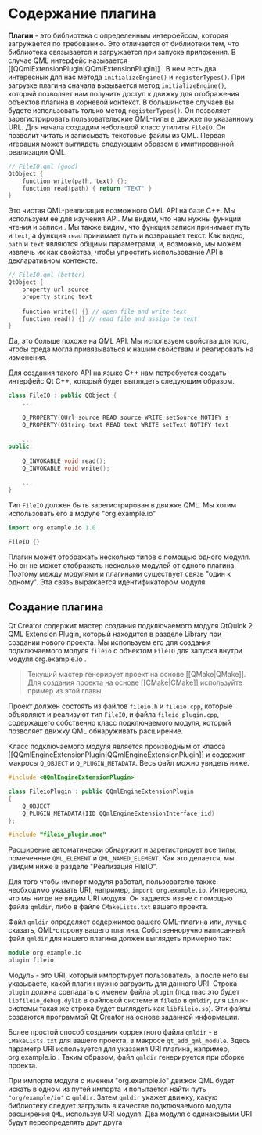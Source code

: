 # Содержание плагина

**Плагин** - это библиотека с определенным интерфейсом, которая загружается по требованию. Это отличается от библиотеки тем, что библиотека связывается и загружается при запуске приложения. В случае QML интерфейс называется [[QQmlExtensionPlugin|QQmlExtensionPlugin]] . В нем есть два интересных для нас метода `initializeEngine()` и `registerTypes()`. При загрузке плагина сначала вызывается метод `initializeEngine()`, который позволяет нам получить доступ к движку для отображения объектов плагина в
корневой контекст. В большинстве случаев вы будете использовать только метод `registerTypes()`. Он позволяет зарегистрировать пользовательские QML-типы в движке по указанному URL. Для начала создадим небольшой класс утилиты `FileIO`. Он позволит читать и записывать текстовые файлы из QML. Первая итерация может выглядеть следующим образом в имитированной реализации QML.

```c++
// FileIO.qml (good)
QtObject {
	function write(path, text) {};
	function read(path) { return "TEXT" }
}
```

Это чистая QML-реализация возможного QML API на базе C++. Мы используем ее для изучения API. Мы видим, что нам нужны функции чтения и записи . Мы также видим, что функция записи принимает путь и `text`, а функция `read` принимает путь и возвращает текст. Как видно, `path` и `text` являются общими параметрами, и, возможно, мы можем извлечь их как свойства, чтобы упростить использование API в декларативном контексте.

```c++
// FileIO.qml (better)
QtObject {
	property url source
	property string text
	
	function write() {} // open file and write text
	function read() {} // read file and assign to text
}
```

Да, это больше похоже на QML API. Мы используем свойства для того, чтобы среда могла привязываться к нашим свойствам и реагировать на изменения.

Для создания такого API на языке C++ нам потребуется создать интерфейс Qt C++, который будет выглядеть следующим образом.

```c++
class FileIO : public QObject {
	...
	
	Q_PROPERTY(QUrl source READ source WRITE setSource NOTIFY s
	Q_PROPERTY(QString text READ text WRITE setText NOTIFY text
	
	...
public:
	
	Q_INVOKABLE void read();
	Q_INVOKABLE void write();

	...
}
```

Тип `FileIO` должен быть зарегистрирован в движке QML. Мы хотим использовать его в модуле "org.example.io"

```c++
import org.example.io 1.0
	
FileIO {}
```

Плагин может отображать несколько типов с помощью одного модуля. Но он не может отображать несколько модулей от одного плагина. Поэтому между модулями и плагинами существует связь "один к одному". Эта связь выражается идентификатором модуля.

## Создание плагина

Qt Creator содержит мастер создания подключаемого модуля QtQuick 2 QML Extension Plugin, который находится в разделе Library при создании нового проекта. Мы используем его для создания подключаемого модуля `fileio` с объектом `FileIO` для запуска внутри модуля org.example.io .

> Текущий мастер генерирует проект на основе [[QMake|QMake]]. Для создания проекта на основе [[CMake|CMake]] используйте пример из этой главы.

Проект должен состоять из файлов `fileio.h` и `fileio.cpp`, которые объявляют и реализуют тип `FileIO`, и файла `fileio_plugin.cpp`, содержащего собственно класс подключаемого модуля, который позволяет движку QML обнаруживать расширение.

Класс подключаемого модуля является производным от класса [[QQmlEngineExtensionPlugin|QQmlEngineExtensionPlugin]] и содержит макросы `Q_OBJECT` и `Q_PLUGIN_METADATA`. Весь файл можно увидеть ниже.

```c++
#include <QQmlEngineExtensionPlugin>

class FileioPlugin : public QQmlEngineExtensionPlugin
{
	Q_OBJECT
	Q_PLUGIN_METADATA(IID QQmlEngineExtensionInterface_iid)
};

#include "fileio_plugin.moc"
```

Расширение автоматически обнаружит и зарегистрирует все типы, помеченные `QML_ELEMENT` и `QML_NAMED_ELEMENT`. Как это делается, мы увидим ниже в разделе "Реализация FileIO".

Для того чтобы импорт модуля работал, пользователю также необходимо указать URI, например, `import org.example.io`. Интересно, что мы нигде не видим URI модуля. Он задается извне с помощью файла `qmldir`, либо в файле `CMakeLists.txt` вашего проекта.

Файл `qmldir` определяет содержимое вашего QML-плагина или, лучше сказать, QML-сторону вашего плагина. Собственноручно написанный файл `qmldir` для нашего плагина должен выглядеть примерно так:

```c++
module org.example.io
plugin fileio
```

Модуль - это URI, который импортирует пользователь, а после него вы указываете, какой плагин нужно загрузить для данного URI. Строка `plugin` должна совпадать с именем файла `plugin` (под mac это будет `libfileio_debug.dylib` в файловой системе и `fileio` в `qmldir`, для `Linux`- системы такая же строка будет выглядеть как `libfileio.so`). Эти файлы создаются программой Qt Creator на основе заданной информации. 

Более простой способ создания корректного файла `qmldir` - в `CMakeLists.txt` для вашего проекта, в макросе `qt_add_qml_module`. Здесь параметр URI используется для указания URI плагина, например, org.example.io . Таким образом, файл `qmldir` генерируется при сборке проекта.

При импорте модуля с именем "org.example.io" движок QML будет искать в одном из путей импорта и попытается найти путь `"org/example/io"` с `qmldir`. Затем `qmldir` укажет движку, какую библиотеку следует загрузить в качестве подключаемого модуля расширения `QML`, используя URI модуля. Два модуля с одинаковыми URI будут
переопределять друг друга

